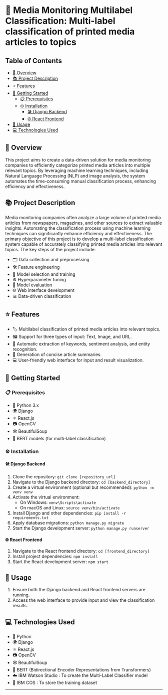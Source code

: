 # 📰 Media Monitoring Multilabel Classification: Multi-label classification of printed media articles to topics

## Table of Contents
- [📖 Overview](#overview)
- [📚 Project Description](#project-description)
- [⭐ Features](#features)
- [🚀 Getting Started](#getting-started)
  - [📋 Prerequisites](#prerequisites)
  - [⚙️ Installation](#installation)
    - [🛠️ Django Backend](#django-backend)
    - [🌐 React Frontend](#react-frontend)
- [📂 Usage](#usage)
- [💻 Technologies Used](#technologies-used)

## 📖 Overview

This project aims to create a data-driven solution for media monitoring companies to efficiently categorize printed media articles into multiple relevant topics. By leveraging machine learning techniques, including Natural Language Processing (NLP) and image analysis, the system automates the time-consuming manual classification process, enhancing efficiency and effectiveness.

## 📚 Project Description

Media monitoring companies often analyze a large volume of printed media articles from newspapers, magazines, and other sources to extract valuable insights. Automating the classification process using machine learning techniques can significantly enhance efficiency and effectiveness. The primary objective of this project is to develop a multi-label classification system capable of accurately classifying printed media articles into relevant topics. The key steps of the project include:

- 🗂️ Data collection and preprocessing
- 🛠️ Feature engineering
- 🧠 Model selection and training
- ⚙️ Hyperparameter tuning
- 🧪 Model evaluation
- 🌐 Web interface development
- 📊 Data-driven classification

## ⭐ Features

- 🏷️ Multilabel classification of printed media articles into relevant topics.
- 🖼️ Support for three types of input: Text, Image, and URL.
- 🔑 Automatic extraction of keywords, sentiment analysis, and entity recognition.
- 📝 Generation of concise article summaries.
- 💻 User-friendly web interface for input and result visualization.

## 🚀 Getting Started

### 📋 Prerequisites

- 🐍 Python 3.x
- 🌍 Django
- ⚛️ React.js
- 📷 OpenCV
- 🕸️ BeautifulSoup
- 🤖 BERT models (for multi-label classification)

### ⚙️ Installation

#### 🛠️ Django Backend

1. Clone the repository: `git clone [repository_url]`
2. Navigate to the Django backend directory: `cd [backend_directory]`
3. Create a virtual environment (optional but recommended): `python -m venv venv`
4. Activate the virtual environment:
   - On Windows: `venv\Scripts\activate`
   - On macOS and Linux: `source venv/bin/activate`
5. Install Django and other dependencies: `pip install -r requirements.txt`
6. Apply database migrations: `python manage.py migrate`
7. Start the Django development server: `python manage.py runserver`

#### 🌐 React Frontend

1. Navigate to the React frontend directory: `cd [frontend_directory]`
2. Install project dependencies: `npm install`
3. Start the React development server: `npm start`

## 📂 Usage

1. Ensure both the Django backend and React frontend servers are running.
2. Access the web interface to provide input and view the classification results.

## 💻 Technologies Used

- 🐍 Python
- 🌍 Django
- ⚛️ React.js
- 📷 OpenCV
- 🕸️ BeautifulSoup
- 🤖 BERT (Bidirectional Encoder Representations from Transformers)
- ☁️ IBM Watson Studio : To create the Multi-Label Classifier model
- 💾 IBM COS : To store the training dataset

---
